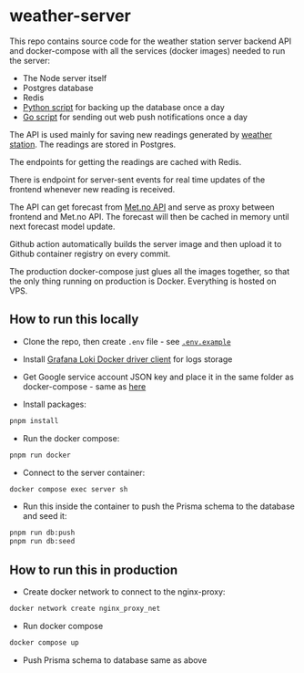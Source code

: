 # weather-server

This repo contains source code for the weather station server backend API and docker-compose with all the services (docker images) needed to run the server:

- The Node server itself
- Postgres database
- Redis
- [Python script](https://github.com/weather-blade/weather-db-backup) for backing up the database once a day
- [Go script](https://github.com/weather-blade/weather-notifications) for sending out web push notifications once a day

The API is used mainly for saving new readings generated by [weather station](https://github.com/weather-blade/weather-station). The readings are stored in Postgres.

The endpoints for getting the readings are cached with Redis.

There is endpoint for server-sent events for real time updates of the frontend whenever new reading is received.

The API can get forecast from [Met.no API](https://api.met.no/) and serve as proxy between frontend and Met.no API. The forecast will then be cached in memory until next forecast model update.

Github action automatically builds the server image and then upload it to Github container registry on every commit.

The production docker-compose just glues all the images together, so that the only thing running on production is Docker. Everything is hosted on VPS.

## How to run this locally

- Clone the repo, then create `.env` file - see [`.env.example`](https://github.com/Bladesheng/weather-station-backend/blob/main/.env.example)

- Install [Grafana Loki Docker driver client](https://grafana.com/docs/loki/latest/send-data/docker-driver/) for logs storage

- Get Google service account JSON key and place it in the same folder as docker-compose - same as [here](https://github.com/weather-blade/weather-db-backup)

- Install packages:

```sh
pnpm install
```

- Run the docker compose:

```sh
pnpm run docker
```

- Connect to the server container:

```sh
docker compose exec server sh
```

- Run this inside the container to push the Prisma schema to the database and seed it:

```sh
pnpm run db:push
pnpm run db:seed
```

## How to run this in production

- Create docker network to connect to the nginx-proxy:

```sh
docker network create nginx_proxy_net
```

- Run docker compose

```sh
docker compose up
```

- Push Prisma schema to database same as above
